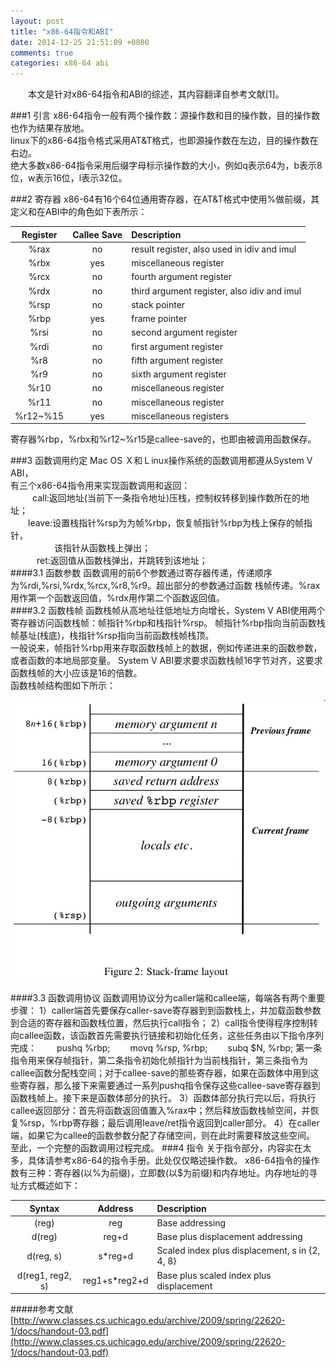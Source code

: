 ```yaml
---
layout: post
title: "x86-64指令和ABI"
date: 2014-12-25 21:51:09 +0800
comments: true
categories: x86-64 abi
---
```


&emsp;&emsp;本文是针对x86-64指令和ABI的综述，其内容翻译自参考文献[1]。  

###1 引言
x86-64指令一般有两个操作数：源操作数和目的操作数，目的操作数也作为结果存放地。  
linux下的x86-64指令格式采用AT&T格式，也即源操作数在左边，目的操作数在右边。  
绝大多数x86-64指令采用后缀字母标示操作数的大小，例如q表示64为，b表示8位，w表示16位，l表示32位。  

###2 寄存器
x86-64有16个64位通用寄存器，在AT&T格式中使用%做前缀，其定义和在ABI中的角色如下表所示：  
  
| Register      | Callee Save   |                 Description                 |  
|:-------------:|:-------------:|:--------------------------------------------|  
| %rax          | no            | result register, also used in idiv and imul |  
| %rbx          | yes           | miscellaneous register                      |  
| %rcx          | no            | fourth argument register                    |  
| %rdx          | no            | third argument register, also idiv and imul |  
| %rsp          | no            | stack pointer                               |  
| %rbp          | yes           | frame pointer                               |  
| %rsi          | no            | second argument register                    |  
| %rdi          | no            | first argument register                     |  
| %r8           | no            | fifth argument register                     |  
| %r9           | no            | sixth argument register                     |  
| %r10          | no            | miscellaneous register                      |  
| %r11          | no            | miscellaneous register                      |  
| %r12~%15      | yes           | miscellaneous registers                     |  
  
寄存器%rbp，%rbx和%r12~%r15是callee-save的，也即由被调用函数保存。  

###3 函数调用约定
Mac OS Ｘ和Ｌinux操作系统的函数调用都遵从System V ABI，  
有三个x86-64指令用来实现函数调用和返回：  
&emsp;&emsp;&ensp;call:返回地址(当前下一条指令地址)压栈，控制权转移到操作数所在的地址；  
&emsp;&emsp;leave:设置栈指针%rsp为为帧%rbp，恢复帧指针%rbp为栈上保存的帧指针，  
&emsp;&emsp;&ensp;&ensp;&ensp;&ensp;&ensp;&ensp;该指针从函数栈上弹出；  
&emsp;&emsp;&ensp;&ensp;ret:返回值从函数栈弹出，并跳转到该地址；  
####3.1 函数参数
函数调用的前6个参数通过寄存器传递，传递顺序为%rdi,%rsi,%rdx,%rcx,%r8,%r9。超出部分的参数通过函数
栈帧传递。%rax用作第一个函数返回值，%rdx用作第二个函数返回值。  
####3.2 函数栈帧
函数栈帧从高地址往低地址方向增长，System V ABI使用两个寄存器访问函数栈帧：帧指针%rbp和栈指针%rsp。
帧指针%rbp指向当前函数栈帧基址(栈底)，栈指针%rsp指向当前函数栈帧栈顶。  
一般说来，帧指针%rbp用来存取函数栈帧上的数据，例如传递进来的函数参数，或者函数的本地局部变量。
System V ABI要求要求函数栈帧16字节对齐，这要求函数栈帧的大小应该是16的倍数。  
函数栈帧结构图如下所示：  
<p align="center">
  <img src="/images/2014-12-25-x86-64zhi-ling-he-abi-stack-frame.png" alt="stack-frame"/>
</p>
####3.3 函数调用协议
函数调用协议分为caller端和callee端，每端各有两个重要步骤：  
1）caller端首先要保存caller-save寄存器到到函数栈上，并加载函数参数到合适的寄存器和函数栈位置，然后执行call指令；  
2）call指令使得程序控制转向callee函数，该函数首先需要执行链接和初始化任务，这些任务由以下指令序列完成：  
&ensp;&ensp;&ensp;&ensp;pushq %rbp;  
&ensp;&ensp;&ensp;&ensp;movq %rsp, %rbp;  
&ensp;&ensp;&ensp;&ensp;subq $N, %rbp;  
第一条指令用来保存帧指针，第二条指令初始化帧指针为当前栈指针，第三条指令为callee函数分配栈空间；对于callee-save的那些寄存器，如果在函数体中用到这些寄存器，那么接下来需要通过一系列pushq指令保存这些callee-save寄存器到函数栈帧上。接下来是函数体部分的执行。  
3）函数体部分执行完以后，将执行callee返回部分：首先将函数返回值置入%rax中；然后释放函数栈帧空间，并恢复%rsp，%rbp寄存器；最后调用leave/ret指令返回到caller部分。  
4）在caller端，如果它为callee的函数参数分配了存储空间，则在此时需要释放这些空间。  
至此，一个完整的函数调用过程完成。  
###4 指令
关于指令部分，内容实在太多，具体请参考x86-64的指令手册。此处仅仅略述操作数。
x86-64指令的操作数有三种：寄存器(以%为前缀)，立即数(以$为前缀)和内存地址。内存地址的寻址方式概述如下：
  
| Syntax          | Address       |                 Description                    |  
|:---------------:|:-------------:|:-----------------------------------------------|  
| (reg)           | reg           | Base addressing                                |  
| d(reg)          | reg+d         | Base plus displacement addressing              |  
| d(reg, s)       | s*reg+d       | Scaled index plus displacement, s in {2, 4, 8} |  
| d(reg1, reg2, s)| reg1+s*reg2+d | Base plus scaled index plus displacement       |  
  

#####参考文献
[http://www.classes.cs.uchicago.edu/archive/2009/spring/22620-1/docs/handout-03.pdf](http://www.classes.cs.uchicago.edu/archive/2009/spring/22620-1/docs/handout-03.pdf)  

